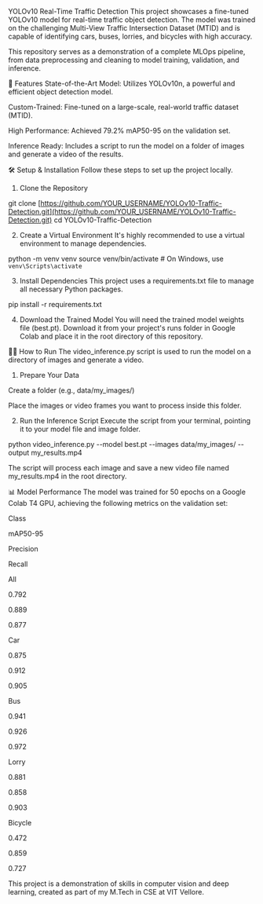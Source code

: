 YOLOv10 Real-Time Traffic Detection
This project showcases a fine-tuned YOLOv10 model for real-time traffic object detection. The model was trained on the challenging Multi-View Traffic Intersection Dataset (MTID) and is capable of identifying cars, buses, lorries, and bicycles with high accuracy.

This repository serves as a demonstration of a complete MLOps pipeline, from data preprocessing and cleaning to model training, validation, and inference.

🚀 Features
State-of-the-Art Model: Utilizes YOLOv10n, a powerful and efficient object detection model.

Custom-Trained: Fine-tuned on a large-scale, real-world traffic dataset (MTID).

High Performance: Achieved 79.2% mAP50-95 on the validation set.

Inference Ready: Includes a script to run the model on a folder of images and generate a video of the results.

🛠️ Setup & Installation
Follow these steps to set up the project locally.

1. Clone the Repository

git clone [https://github.com/YOUR_USERNAME/YOLOv10-Traffic-Detection.git](https://github.com/YOUR_USERNAME/YOLOv10-Traffic-Detection.git)
cd YOLOv10-Traffic-Detection

2. Create a Virtual Environment
It's highly recommended to use a virtual environment to manage dependencies.

python -m venv venv
source venv/bin/activate  # On Windows, use `venv\Scripts\activate`

3. Install Dependencies
This project uses a requirements.txt file to manage all necessary Python packages.

pip install -r requirements.txt

4. Download the Trained Model
You will need the trained model weights file (best.pt). Download it from your project's runs folder in Google Colab and place it in the root directory of this repository.

🏃‍♂️ How to Run
The video_inference.py script is used to run the model on a directory of images and generate a video.

1. Prepare Your Data

Create a folder (e.g., data/my_images/)

Place the images or video frames you want to process inside this folder.

2. Run the Inference Script
Execute the script from your terminal, pointing it to your model file and image folder.

python video_inference.py --model best.pt --images data/my_images/ --output my_results.mp4

The script will process each image and save a new video file named my_results.mp4 in the root directory.

📊 Model Performance
The model was trained for 50 epochs on a Google Colab T4 GPU, achieving the following metrics on the validation set:

Class

mAP50-95

Precision

Recall

All

0.792

0.889

0.877

Car

0.875

0.912

0.905

Bus

0.941

0.926

0.972

Lorry

0.881

0.858

0.903

Bicycle

0.472

0.859

0.727

This project is a demonstration of skills in computer vision and deep learning, created as part of my M.Tech in CSE at VIT Vellore.